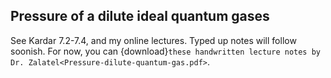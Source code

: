 ## Pressure of a dilute ideal quantum gases

See Kardar 7.2-7.4, and my online lectures. Typed up notes will follow soonish. For now, you can {download}`these handwritten lecture notes by Dr. Zalatel<Pressure-dilute-quantum-gas.pdf>`.



